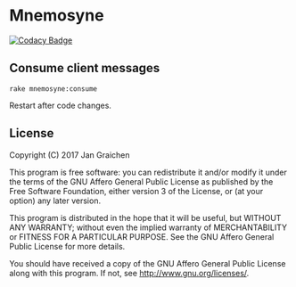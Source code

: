 # Mnemosyne

[![Codacy Badge](https://api.codacy.com/project/badge/Grade/8505a536f17145b2a9d129fd0fa3980e)](https://app.codacy.com/app/jgraichen/mnemosyne-server?utm_source=github.com&utm_medium=referral&utm_content=jgraichen/mnemosyne-server&utm_campaign=Badge_Grade_Dashboard)

## Consume client messages

```
rake mnemosyne:consume
```

Restart after code changes.

## License

Copyright (C) 2017 Jan Graichen

This program is free software: you can redistribute it and/or modify it under the terms of the GNU Affero General Public License as published by the Free Software Foundation, either version 3 of the License, or (at your option) any later version.

This program is distributed in the hope that it will be useful, but WITHOUT ANY WARRANTY; without even the implied warranty of MERCHANTABILITY or FITNESS FOR A PARTICULAR PURPOSE. See the GNU Affero General Public License for more details.

You should have received a copy of the GNU Affero General Public License along with this program.  If not, see <http://www.gnu.org/licenses/>.

